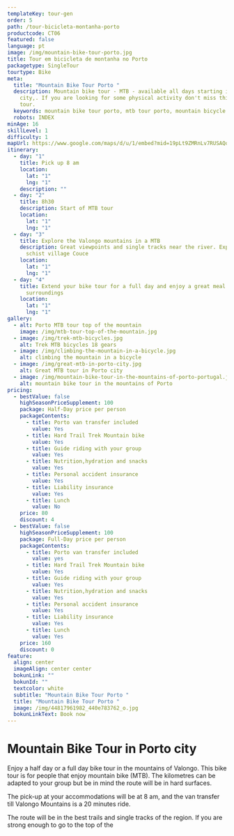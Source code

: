 ```yaml
---
templateKey: tour-gen
order: 5
path: /tour-bicicleta-montanha-porto
productcode: CT06
featured: false
language: pt
image: /img/mountain-bike-tour-porto.jpg
title: Tour em bicicleta de montanha no Porto
packagetype: SingleTour
tourtype: Bike
meta:
  title: "Mountain Bike Tour Porto "
  description: Mountain bike tour - MTB - available all days starting in Porto
    city,. If you are looking for some physical activity don't miss this bike
    tour.
  keywords: mountain bike tour porto, mtb tour porto, mountain bicycle in porto
  robots: INDEX
minAge: 16
skillLevel: 1
difficulty: 1
mapUrl: https://www.google.com/maps/d/u/1/embed?mid=19pLt9ZMRnLv7RUSAQqpybO9X-oNSSOhV
itinerary:
  - day: "1"
    title: Pick up 8 am
    location:
      lat: "1"
      lng: "1"
    description: ""
  - day: "2"
    title: 8h30
    description: Start of MTB tour
    location:
      lat: "1"
      lng: "1"
  - day: "3"
    title: Explore the Valongo mountains in a MTB
    description: Great viewpoints and single tracks near the river. Explore the
      schist village Couce
    location:
      lat: "1"
      lng: "1"
  - day: "4"
    title: Extend your bike tour for a full day and enjoy a great meal in Valongo
      surroundings
    location:
      lat: "1"
      lng: "1"
gallery:
  - alt: Porto MTB tour top of the mountain
    image: /img/mtb-tour-top-of-the-mountain.jpg
  - image: /img/trek-mtb-bicycles.jpg
    alt: Trek MTB bicycles 18 gears
  - image: /img/climbing-the-mountain-in-a-bicycle.jpg
    alt: climbing the mountain in a bicycle
  - image: /img/great-mtb-in-porto-city.jpg
    alt: Great MTB tour in Porto city
  - image: /img/mountain-bike-tour-in-the-mountains-of-porto-portugal.jpg
    alt: mountain bike tour in the mountains of Porto
pricing:
  - bestValue: false
    highSeasonPriceSupplement: 100
    package: Half-Day price per person
    packageContents:
      - title: Porto van transfer included
        value: Yes
      - title: Hard Trail Trek Mountain bike
        value: Yes
      - title: Guide riding with your group
        value: Yes
      - title: Nutrition,hydration and snacks
        value: Yes
      - title: Personal accident insurance
        value: Yes
      - title: Liability insurance
        value: Yes
      - title: Lunch
        value: No
    price: 80
    discount: 4
  - bestValue: false
    highSeasonPriceSupplement: 100
    package: Full-Day price per person
    packageContents:
      - title: Porto van transfer included
        value: yes
      - title: Hard Trail Trek Mountain bike
        value: Yes
      - title: Guide riding with your group
        value: Yes
      - title: Nutrition,hydration and snacks
        value: Yes
      - title: Personal accident insurance
        value: Yes
      - title: Liability insurance
        value: Yes
      - title: Lunch
        value: Yes
    price: 160
    discount: 0
feature:
  align: center
  imageAlign: center center
  bokunLink: ""
  bokunId: ""
  textcolor: white
  subtitle: "Mountain Bike Tour Porto "
  title: "Mountain Bike Tour Porto "
  image: /img/44817961982_440e783762_o.jpg
  bokunLinkText: Book now
---
```



# Mountain Bike Tour in Porto city

Enjoy a half day or a full day bike tour in the mountains of Valongo. This bike tour is for people that enjoy mountain bike (MTB). The kilometres can be adapted to your group but be in mind the route will be in hard surfaces.

The pick-up at your accommodations will be at 8 am, and the van transfer till Valongo Mountains is a 20 minutes ride.

The route will be in the best trails and single tracks of the region. If you are strong enough to go to the top of the
